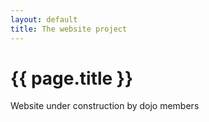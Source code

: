 ```yaml
---
layout: default
title: The website project
---
```

# {{ page.title }}

Website under construction by dojo members